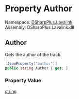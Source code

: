 # Property Author

Namespace: [DSharpPlus.Lavalink](DSharpPlus.Lavalink.md)  
Assembly: DSharpPlus.Lavalink.dll

## <a id="DSharpPlus_Lavalink_LavalinkTrack_Author"></a>Author

Gets the author of the track.

```csharp
[JsonProperty("author")]
public string Author { get; }
```

### Property Value

[string](https://learn.microsoft.com/dotnet/api/system.string)

